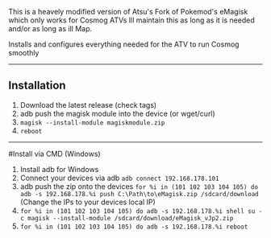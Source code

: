 This is a heavely modified version of Atsu's Fork of Pokemod's eMagisk which only works for Cosmog ATVs 
Ill maintain this as long as it is needed and/or as long as ill Map.

Installs and configures everything needed for the ATV to run Cosmog smoothly

---------------

## Installation

1. Download the latest release (check tags)
2. adb push the magisk module into the device (or wget/curl)
3. `magisk --install-module magiskmodule.zip`
4. `reboot`


------------------

#Install via CMD (Windows)

1. Install adb for Windows
2. Connect your devices via adb `adb connect 192.168.178.101`
3. adb push the zip onto the devices `for %i in (101 102 103 104 105) do adb -s 192.168.178.%i push C:\Path\to\eMagisk.zip /sdcard/download`
       (Change the IPs to your devices local IP)
4. `for %i in (101 102 103 104 105) do adb -s 192.168.178.%i shell su -c magisk --install-module /sdcard/download/eMagisk_vJp2.zip`
5. `for %i in (101 102 103 104 105) do adb -s 192.168.178.%i reboot`
